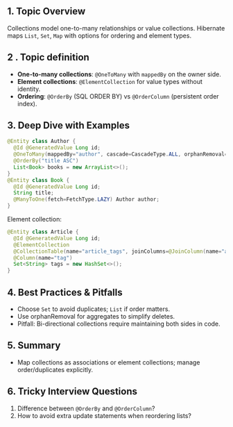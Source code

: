 ## 1. Topic Overview

Collections model one-to-many relationships or value collections. Hibernate maps `List`, `Set`, `Map` with options for ordering and element types.

## 2 . Topic definition

- **One-to-many collections**: `@OneToMany` with `mappedBy` on the owner side.
- **Element collections**: `@ElementCollection` for value types without identity.
- **Ordering**: `@OrderBy` (SQL ORDER BY) vs `@OrderColumn` (persistent order index).

## 3. Deep Dive with Examples

```java
@Entity class Author {
  @Id @GeneratedValue Long id;
  @OneToMany(mappedBy="author", cascade=CascadeType.ALL, orphanRemoval=true)
  @OrderBy("title ASC")
  List<Book> books = new ArrayList<>();
}
@Entity class Book {
  @Id @GeneratedValue Long id;
  String title;
  @ManyToOne(fetch=FetchType.LAZY) Author author;
}
```

Element collection:
```java
@Entity class Article {
  @Id @GeneratedValue Long id;
  @ElementCollection
  @CollectionTable(name="article_tags", joinColumns=@JoinColumn(name="article_id"))
  @Column(name="tag")
  Set<String> tags = new HashSet<>();
}
```

## 4. Best Practices & Pitfalls

- Choose `Set` to avoid duplicates; `List` if order matters.
- Use orphanRemoval for aggregates to simplify deletes.
- Pitfall: Bi-directional collections require maintaining both sides in code.

## 5. Summary

- Map collections as associations or element collections; manage order/duplicates explicitly.

## 6. Tricky Interview Questions

1) Difference between `@OrderBy` and `@OrderColumn`?
2) How to avoid extra update statements when reordering lists?
